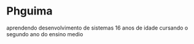 # Phguima
aprendendo desenvolvimento de sistemas
16 anos de idade
cursando o segundo ano do ensino medio 
